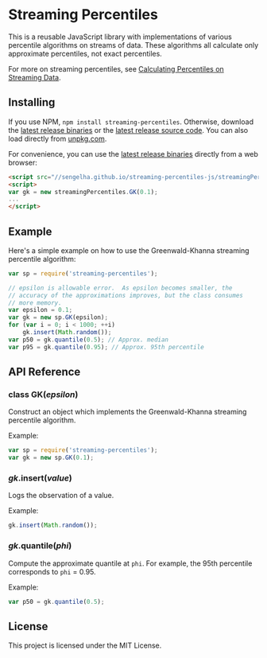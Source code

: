 # Streaming Percentiles

This is a reusable JavaScript library with implementations of various
percentile algorithms on streams of data.  These algorithms all
calculate only approximate percentiles, not exact percentiles.

For more on streaming percentiles, see [Calculating Percentiles on
Streaming Data](https://stevenengelhardt.com/post-series/calculating-percentiles-on-streaming-data-2018/).

## Installing

If you use NPM, `npm install streaming-percentiles`.  Otherwise,
download the [latest release
binaries](https://sengelha.github.io/streaming-percentiles-js/streamingPercentiles.v1.zip)
or the [latest release source
code](https://github.com/sengelha/streaming-percentiles-js/releases/latest).
You can also load directly from
[unpkg.com](https://unpkg.com/streaming-percentiles/).

For convenience, you can use the [latest release
binaries](https://sengelha.github.io/streaming-percentiles-js/streamingPercentiles.v1.zip) directly from a web browser:

```html
<script src="//sengelha.github.io/streaming-percentiles-js/streamingPercentiles.v1.min.js"></script>
<script>
var gk = new streamingPercentiles.GK(0.1);
...
</script>
```

## Example

Here's a simple example on how to use the Greenwald-Khanna streaming
percentile algorithm:

```javascript
var sp = require('streaming-percentiles');

// epsilon is allowable error.  As epsilon becomes smaller, the
// accuracy of the approximations improves, but the class consumes
// more memory.
var epsilon = 0.1;
var gk = new sp.GK(epsilon);
for (var i = 0; i < 1000; ++i)
    gk.insert(Math.random());
var p50 = gk.quantile(0.5); // Approx. median
var p95 = gk.quantile(0.95); // Approx. 95th percentile
```

## API Reference

### class GK(*epsilon*)

Construct an object which implements the Greenwald-Khanna streaming
percentile algorithm.

Example:
```javascript
var sp = require('streaming-percentiles');
var gk = new sp.GK(0.1);
```

### *gk*.insert(*value*)

Logs the observation of a value.

Example:
```javascript
gk.insert(Math.random());
```

### *gk*.quantile(*phi*)

Compute the approximate quantile at `phi`.  For example, the 95th
percentile corresponds to `phi` = 0.95.

Example:
```javascript
var p50 = gk.quantile(0.5);
```

## License

This project is licensed under the MIT License.

